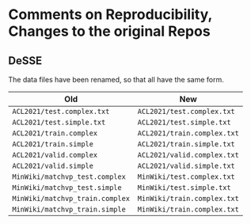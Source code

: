 # Comments on Reproducibility, Changes to the original Repos

## DeSSE

The data files have been renamed, so that all have the same form.

| Old | New |
|-|-|
| `ACL2021/test.complex.txt` | `ACL2021/test.complex.txt`
| `ACL2021/test.simple.txt` | `ACL2021/test.simple.txt` |
| `ACL2021/train.complex` | `ACL2021/train.complex.txt` | 
| `ACL2021/train.simple` | `ACL2021/train.simple.txt` | 
| `ACL2021/valid.complex` | `ACL2021/valid.complex.txt` | 
| `ACL2021/valid.simple` | `ACL2021/valid.simple.txt` |
| `MinWiki/matchvp_test.complex` | `MinWiki/test.complex.txt` |
| `MinWiki/matchvp_test.simple` | `MinWiki/test.simple.txt` |
| `MinWiki/matchvp_train.complex` | `MinWiki/train.complex.txt` |
| `MinWiki/matchvp_train.simple` | `MinWiki/train.complex.txt` |